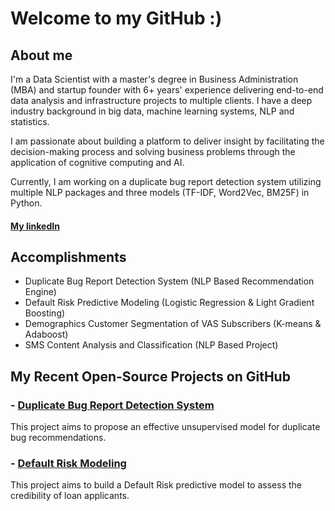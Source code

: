 # Welcome to my GitHub :)

## About me
I'm a Data Scientist with a master's degree in Business Administration (MBA) and startup founder with 6+ years' experience delivering end-to-end data analysis and infrastructure projects to multiple clients. I have a deep industry background in big data, machine learning systems, NLP and statistics.

I am passionate about building a platform to deliver insight by facilitating the decision-making process and solving business problems through the application of cognitive computing and AI.

Currently, I am working on a duplicate bug report detection system utilizing multiple NLP packages and three models (TF-IDF, Word2Vec, BM25F) in Python.

#### [My linkedIn](https://www.linkedin.com/in/ghasemieh/)

## Accomplishments
- Duplicate Bug Report Detection System (NLP Based Recommendation Engine)
- Default Risk Predictive Modeling (Logistic Regression & Light Gradient Boosting)
- Demographics Customer Segmentation of VAS Subscribers (K-means & Adaboost)
- SMS Content Analysis and Classification (NLP Based Project)

## My Recent Open-Source Projects on GitHub

### - [Duplicate Bug Report Detection System](https://ghasemieh.github.io/Duplicated-Bug-Report-Detection-System/)
This project aims to propose an effective unsupervised model for duplicate bug recommendations.

### - [Default Risk Modeling](https://github.com/ghasemieh/Default-Risk-Modeling)
This project aims to build a Default Risk predictive model to assess the credibility of loan applicants.
